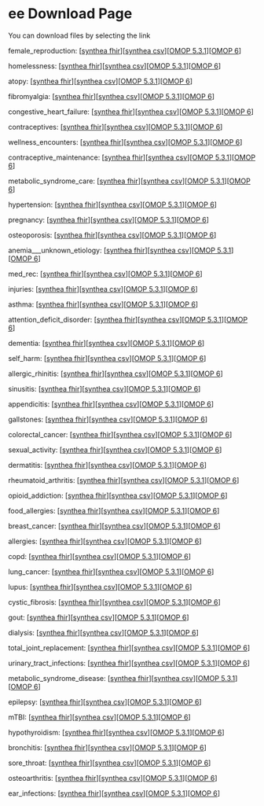# ee Download Page #
You can download files by selecting the link

female_reproduction: [[synthea fhir](https://github.com/science-automation/healthcare-europe-sample/raw/ee/ee/female_reproduction_synthea_fhir.zip)][[synthea csv](https://github.com/science-automation/healthcare-europe-sample/raw/ee/ee/female_reproduction_synthea_csv.zip)][[OMOP 5.3.1](https://github.com/science-automation/healthcare-europe-sample/raw/ee/ee/female_reproduction_omop_531.zip)][[OMOP 6](https://github.com/science-automation/healthcare-europe-sample/raw/ee/ee/female_reproduction_omop_6.zip)]

homelessness: [[synthea fhir](https://github.com/science-automation/healthcare-europe-sample/raw/ee/ee/homelessness_synthea_fhir.zip)][[synthea csv](https://github.com/science-automation/healthcare-europe-sample/raw/ee/ee/homelessness_synthea_csv.zip)][[OMOP 5.3.1](https://github.com/science-automation/healthcare-europe-sample/raw/ee/ee/homelessness_omop_531.zip)][[OMOP 6](https://github.com/science-automation/healthcare-europe-sample/raw/ee/ee/homelessness_omop_6.zip)]

atopy: [[synthea fhir](https://github.com/science-automation/healthcare-europe-sample/raw/ee/ee/atopy_synthea_fhir.zip)][[synthea csv](https://github.com/science-automation/healthcare-europe-sample/raw/ee/ee/atopy_synthea_csv.zip)][[OMOP 5.3.1](https://github.com/science-automation/healthcare-europe-sample/raw/ee/ee/atopy_omop_531.zip)][[OMOP 6](https://github.com/science-automation/healthcare-europe-sample/raw/ee/ee/atopy_omop_6.zip)]

fibromyalgia: [[synthea fhir](https://github.com/science-automation/healthcare-europe-sample/raw/ee/ee/fibromyalgia_synthea_fhir.zip)][[synthea csv](https://github.com/science-automation/healthcare-europe-sample/raw/ee/ee/fibromyalgia_synthea_csv.zip)][[OMOP 5.3.1](https://github.com/science-automation/healthcare-europe-sample/raw/ee/ee/fibromyalgia_omop_531.zip)][[OMOP 6](https://github.com/science-automation/healthcare-europe-sample/raw/ee/ee/fibromyalgia_omop_6.zip)]

congestive_heart_failure: [[synthea fhir](https://github.com/science-automation/healthcare-europe-sample/raw/ee/ee/congestive_heart_failure_synthea_fhir.zip)][[synthea csv](https://github.com/science-automation/healthcare-europe-sample/raw/ee/ee/congestive_heart_failure_synthea_csv.zip)][[OMOP 5.3.1](https://github.com/science-automation/healthcare-europe-sample/raw/ee/ee/congestive_heart_failure_omop_531.zip)][[OMOP 6](https://github.com/science-automation/healthcare-europe-sample/raw/ee/ee/congestive_heart_failure_omop_6.zip)]

contraceptives: [[synthea fhir](https://github.com/science-automation/healthcare-europe-sample/raw/ee/ee/contraceptives_synthea_fhir.zip)][[synthea csv](https://github.com/science-automation/healthcare-europe-sample/raw/ee/ee/contraceptives_synthea_csv.zip)][[OMOP 5.3.1](https://github.com/science-automation/healthcare-europe-sample/raw/ee/ee/contraceptives_omop_531.zip)][[OMOP 6](https://github.com/science-automation/healthcare-europe-sample/raw/ee/ee/contraceptives_omop_6.zip)]

wellness_encounters: [[synthea fhir](https://github.com/science-automation/healthcare-europe-sample/raw/ee/ee/wellness_encounters_synthea_fhir.zip)][[synthea csv](https://github.com/science-automation/healthcare-europe-sample/raw/ee/ee/wellness_encounters_synthea_csv.zip)][[OMOP 5.3.1](https://github.com/science-automation/healthcare-europe-sample/raw/ee/ee/wellness_encounters_omop_531.zip)][[OMOP 6](https://github.com/science-automation/healthcare-europe-sample/raw/ee/ee/wellness_encounters_omop_6.zip)]

contraceptive_maintenance: [[synthea fhir](https://github.com/science-automation/healthcare-europe-sample/raw/ee/ee/contraceptive_maintenance_synthea_fhir.zip)][[synthea csv](https://github.com/science-automation/healthcare-europe-sample/raw/ee/ee/contraceptive_maintenance_synthea_csv.zip)][[OMOP 5.3.1](https://github.com/science-automation/healthcare-europe-sample/raw/ee/ee/contraceptive_maintenance_omop_531.zip)][[OMOP 6](https://github.com/science-automation/healthcare-europe-sample/raw/ee/ee/contraceptive_maintenance_omop_6.zip)]

metabolic_syndrome_care: [[synthea fhir](https://github.com/science-automation/healthcare-europe-sample/raw/ee/ee/metabolic_syndrome_care_synthea_fhir.zip)][[synthea csv](https://github.com/science-automation/healthcare-europe-sample/raw/ee/ee/metabolic_syndrome_care_synthea_csv.zip)][[OMOP 5.3.1](https://github.com/science-automation/healthcare-europe-sample/raw/ee/ee/metabolic_syndrome_care_omop_531.zip)][[OMOP 6](https://github.com/science-automation/healthcare-europe-sample/raw/ee/ee/metabolic_syndrome_care_omop_6.zip)]

hypertension: [[synthea fhir](https://github.com/science-automation/healthcare-europe-sample/raw/ee/ee/hypertension_synthea_fhir.zip)][[synthea csv](https://github.com/science-automation/healthcare-europe-sample/raw/ee/ee/hypertension_synthea_csv.zip)][[OMOP 5.3.1](https://github.com/science-automation/healthcare-europe-sample/raw/ee/ee/hypertension_omop_531.zip)][[OMOP 6](https://github.com/science-automation/healthcare-europe-sample/raw/ee/ee/hypertension_omop_6.zip)]

pregnancy: [[synthea fhir](https://github.com/science-automation/healthcare-europe-sample/raw/ee/ee/pregnancy_synthea_fhir.zip)][[synthea csv](https://github.com/science-automation/healthcare-europe-sample/raw/ee/ee/pregnancy_synthea_csv.zip)][[OMOP 5.3.1](https://github.com/science-automation/healthcare-europe-sample/raw/ee/ee/pregnancy_omop_531.zip)][[OMOP 6](https://github.com/science-automation/healthcare-europe-sample/raw/ee/ee/pregnancy_omop_6.zip)]

osteoporosis: [[synthea fhir](https://github.com/science-automation/healthcare-europe-sample/raw/ee/ee/osteoporosis_synthea_fhir.zip)][[synthea csv](https://github.com/science-automation/healthcare-europe-sample/raw/ee/ee/osteoporosis_synthea_csv.zip)][[OMOP 5.3.1](https://github.com/science-automation/healthcare-europe-sample/raw/ee/ee/osteoporosis_omop_531.zip)][[OMOP 6](https://github.com/science-automation/healthcare-europe-sample/raw/ee/ee/osteoporosis_omop_6.zip)]

anemia___unknown_etiology: [[synthea fhir](https://github.com/science-automation/healthcare-europe-sample/raw/ee/ee/anemia___unknown_etiology_synthea_fhir.zip)][[synthea csv](https://github.com/science-automation/healthcare-europe-sample/raw/ee/ee/anemia___unknown_etiology_synthea_csv.zip)][[OMOP 5.3.1](https://github.com/science-automation/healthcare-europe-sample/raw/ee/ee/anemia___unknown_etiology_omop_531.zip)][[OMOP 6](https://github.com/science-automation/healthcare-europe-sample/raw/ee/ee/anemia___unknown_etiology_omop_6.zip)]

med_rec: [[synthea fhir](https://github.com/science-automation/healthcare-europe-sample/raw/ee/ee/med_rec_synthea_fhir.zip)][[synthea csv](https://github.com/science-automation/healthcare-europe-sample/raw/ee/ee/med_rec_synthea_csv.zip)][[OMOP 5.3.1](https://github.com/science-automation/healthcare-europe-sample/raw/ee/ee/med_rec_omop_531.zip)][[OMOP 6](https://github.com/science-automation/healthcare-europe-sample/raw/ee/ee/med_rec_omop_6.zip)]

injuries: [[synthea fhir](https://github.com/science-automation/healthcare-europe-sample/raw/ee/ee/injuries_synthea_fhir.zip)][[synthea csv](https://github.com/science-automation/healthcare-europe-sample/raw/ee/ee/injuries_synthea_csv.zip)][[OMOP 5.3.1](https://github.com/science-automation/healthcare-europe-sample/raw/ee/ee/injuries_omop_531.zip)][[OMOP 6](https://github.com/science-automation/healthcare-europe-sample/raw/ee/ee/injuries_omop_6.zip)]

asthma: [[synthea fhir](https://github.com/science-automation/healthcare-europe-sample/raw/ee/ee/asthma_synthea_fhir.zip)][[synthea csv](https://github.com/science-automation/healthcare-europe-sample/raw/ee/ee/asthma_synthea_csv.zip)][[OMOP 5.3.1](https://github.com/science-automation/healthcare-europe-sample/raw/ee/ee/asthma_omop_531.zip)][[OMOP 6](https://github.com/science-automation/healthcare-europe-sample/raw/ee/ee/asthma_omop_6.zip)]

attention_deficit_disorder: [[synthea fhir](https://github.com/science-automation/healthcare-europe-sample/raw/ee/ee/attention_deficit_disorder_synthea_fhir.zip)][[synthea csv](https://github.com/science-automation/healthcare-europe-sample/raw/ee/ee/attention_deficit_disorder_synthea_csv.zip)][[OMOP 5.3.1](https://github.com/science-automation/healthcare-europe-sample/raw/ee/ee/attention_deficit_disorder_omop_531.zip)][[OMOP 6](https://github.com/science-automation/healthcare-europe-sample/raw/ee/ee/attention_deficit_disorder_omop_6.zip)]

dementia: [[synthea fhir](https://github.com/science-automation/healthcare-europe-sample/raw/ee/ee/dementia_synthea_fhir.zip)][[synthea csv](https://github.com/science-automation/healthcare-europe-sample/raw/ee/ee/dementia_synthea_csv.zip)][[OMOP 5.3.1](https://github.com/science-automation/healthcare-europe-sample/raw/ee/ee/dementia_omop_531.zip)][[OMOP 6](https://github.com/science-automation/healthcare-europe-sample/raw/ee/ee/dementia_omop_6.zip)]

self_harm: [[synthea fhir](https://github.com/science-automation/healthcare-europe-sample/raw/ee/ee/self_harm_synthea_fhir.zip)][[synthea csv](https://github.com/science-automation/healthcare-europe-sample/raw/ee/ee/self_harm_synthea_csv.zip)][[OMOP 5.3.1](https://github.com/science-automation/healthcare-europe-sample/raw/ee/ee/self_harm_omop_531.zip)][[OMOP 6](https://github.com/science-automation/healthcare-europe-sample/raw/ee/ee/self_harm_omop_6.zip)]

allergic_rhinitis: [[synthea fhir](https://github.com/science-automation/healthcare-europe-sample/raw/ee/ee/allergic_rhinitis_synthea_fhir.zip)][[synthea csv](https://github.com/science-automation/healthcare-europe-sample/raw/ee/ee/allergic_rhinitis_synthea_csv.zip)][[OMOP 5.3.1](https://github.com/science-automation/healthcare-europe-sample/raw/ee/ee/allergic_rhinitis_omop_531.zip)][[OMOP 6](https://github.com/science-automation/healthcare-europe-sample/raw/ee/ee/allergic_rhinitis_omop_6.zip)]

sinusitis: [[synthea fhir](https://github.com/science-automation/healthcare-europe-sample/raw/ee/ee/sinusitis_synthea_fhir.zip)][[synthea csv](https://github.com/science-automation/healthcare-europe-sample/raw/ee/ee/sinusitis_synthea_csv.zip)][[OMOP 5.3.1](https://github.com/science-automation/healthcare-europe-sample/raw/ee/ee/sinusitis_omop_531.zip)][[OMOP 6](https://github.com/science-automation/healthcare-europe-sample/raw/ee/ee/sinusitis_omop_6.zip)]

appendicitis: [[synthea fhir](https://github.com/science-automation/healthcare-europe-sample/raw/ee/ee/appendicitis_synthea_fhir.zip)][[synthea csv](https://github.com/science-automation/healthcare-europe-sample/raw/ee/ee/appendicitis_synthea_csv.zip)][[OMOP 5.3.1](https://github.com/science-automation/healthcare-europe-sample/raw/ee/ee/appendicitis_omop_531.zip)][[OMOP 6](https://github.com/science-automation/healthcare-europe-sample/raw/ee/ee/appendicitis_omop_6.zip)]

gallstones: [[synthea fhir](https://github.com/science-automation/healthcare-europe-sample/raw/ee/ee/gallstones_synthea_fhir.zip)][[synthea csv](https://github.com/science-automation/healthcare-europe-sample/raw/ee/ee/gallstones_synthea_csv.zip)][[OMOP 5.3.1](https://github.com/science-automation/healthcare-europe-sample/raw/ee/ee/gallstones_omop_531.zip)][[OMOP 6](https://github.com/science-automation/healthcare-europe-sample/raw/ee/ee/gallstones_omop_6.zip)]

colorectal_cancer: [[synthea fhir](https://github.com/science-automation/healthcare-europe-sample/raw/ee/ee/colorectal_cancer_synthea_fhir.zip)][[synthea csv](https://github.com/science-automation/healthcare-europe-sample/raw/ee/ee/colorectal_cancer_synthea_csv.zip)][[OMOP 5.3.1](https://github.com/science-automation/healthcare-europe-sample/raw/ee/ee/colorectal_cancer_omop_531.zip)][[OMOP 6](https://github.com/science-automation/healthcare-europe-sample/raw/ee/ee/colorectal_cancer_omop_6.zip)]

sexual_activity: [[synthea fhir](https://github.com/science-automation/healthcare-europe-sample/raw/ee/ee/sexual_activity_synthea_fhir.zip)][[synthea csv](https://github.com/science-automation/healthcare-europe-sample/raw/ee/ee/sexual_activity_synthea_csv.zip)][[OMOP 5.3.1](https://github.com/science-automation/healthcare-europe-sample/raw/ee/ee/sexual_activity_omop_531.zip)][[OMOP 6](https://github.com/science-automation/healthcare-europe-sample/raw/ee/ee/sexual_activity_omop_6.zip)]

dermatitis: [[synthea fhir](https://github.com/science-automation/healthcare-europe-sample/raw/ee/ee/dermatitis_synthea_fhir.zip)][[synthea csv](https://github.com/science-automation/healthcare-europe-sample/raw/ee/ee/dermatitis_synthea_csv.zip)][[OMOP 5.3.1](https://github.com/science-automation/healthcare-europe-sample/raw/ee/ee/dermatitis_omop_531.zip)][[OMOP 6](https://github.com/science-automation/healthcare-europe-sample/raw/ee/ee/dermatitis_omop_6.zip)]

rheumatoid_arthritis: [[synthea fhir](https://github.com/science-automation/healthcare-europe-sample/raw/ee/ee/rheumatoid_arthritis_synthea_fhir.zip)][[synthea csv](https://github.com/science-automation/healthcare-europe-sample/raw/ee/ee/rheumatoid_arthritis_synthea_csv.zip)][[OMOP 5.3.1](https://github.com/science-automation/healthcare-europe-sample/raw/ee/ee/rheumatoid_arthritis_omop_531.zip)][[OMOP 6](https://github.com/science-automation/healthcare-europe-sample/raw/ee/ee/rheumatoid_arthritis_omop_6.zip)]

opioid_addiction: [[synthea fhir](https://github.com/science-automation/healthcare-europe-sample/raw/ee/ee/opioid_addiction_synthea_fhir.zip)][[synthea csv](https://github.com/science-automation/healthcare-europe-sample/raw/ee/ee/opioid_addiction_synthea_csv.zip)][[OMOP 5.3.1](https://github.com/science-automation/healthcare-europe-sample/raw/ee/ee/opioid_addiction_omop_531.zip)][[OMOP 6](https://github.com/science-automation/healthcare-europe-sample/raw/ee/ee/opioid_addiction_omop_6.zip)]

food_allergies: [[synthea fhir](https://github.com/science-automation/healthcare-europe-sample/raw/ee/ee/food_allergies_synthea_fhir.zip)][[synthea csv](https://github.com/science-automation/healthcare-europe-sample/raw/ee/ee/food_allergies_synthea_csv.zip)][[OMOP 5.3.1](https://github.com/science-automation/healthcare-europe-sample/raw/ee/ee/food_allergies_omop_531.zip)][[OMOP 6](https://github.com/science-automation/healthcare-europe-sample/raw/ee/ee/food_allergies_omop_6.zip)]

breast_cancer: [[synthea fhir](https://github.com/science-automation/healthcare-europe-sample/raw/ee/ee/breast_cancer_synthea_fhir.zip)][[synthea csv](https://github.com/science-automation/healthcare-europe-sample/raw/ee/ee/breast_cancer_synthea_csv.zip)][[OMOP 5.3.1](https://github.com/science-automation/healthcare-europe-sample/raw/ee/ee/breast_cancer_omop_531.zip)][[OMOP 6](https://github.com/science-automation/healthcare-europe-sample/raw/ee/ee/breast_cancer_omop_6.zip)]

allergies: [[synthea fhir](https://github.com/science-automation/healthcare-europe-sample/raw/ee/ee/allergies_synthea_fhir.zip)][[synthea csv](https://github.com/science-automation/healthcare-europe-sample/raw/ee/ee/allergies_synthea_csv.zip)][[OMOP 5.3.1](https://github.com/science-automation/healthcare-europe-sample/raw/ee/ee/allergies_omop_531.zip)][[OMOP 6](https://github.com/science-automation/healthcare-europe-sample/raw/ee/ee/allergies_omop_6.zip)]

copd: [[synthea fhir](https://github.com/science-automation/healthcare-europe-sample/raw/ee/ee/copd_synthea_fhir.zip)][[synthea csv](https://github.com/science-automation/healthcare-europe-sample/raw/ee/ee/copd_synthea_csv.zip)][[OMOP 5.3.1](https://github.com/science-automation/healthcare-europe-sample/raw/ee/ee/copd_omop_531.zip)][[OMOP 6](https://github.com/science-automation/healthcare-europe-sample/raw/ee/ee/copd_omop_6.zip)]

lung_cancer: [[synthea fhir](https://github.com/science-automation/healthcare-europe-sample/raw/ee/ee/lung_cancer_synthea_fhir.zip)][[synthea csv](https://github.com/science-automation/healthcare-europe-sample/raw/ee/ee/lung_cancer_synthea_csv.zip)][[OMOP 5.3.1](https://github.com/science-automation/healthcare-europe-sample/raw/ee/ee/lung_cancer_omop_531.zip)][[OMOP 6](https://github.com/science-automation/healthcare-europe-sample/raw/ee/ee/lung_cancer_omop_6.zip)]

lupus: [[synthea fhir](https://github.com/science-automation/healthcare-europe-sample/raw/ee/ee/lupus_synthea_fhir.zip)][[synthea csv](https://github.com/science-automation/healthcare-europe-sample/raw/ee/ee/lupus_synthea_csv.zip)][[OMOP 5.3.1](https://github.com/science-automation/healthcare-europe-sample/raw/ee/ee/lupus_omop_531.zip)][[OMOP 6](https://github.com/science-automation/healthcare-europe-sample/raw/ee/ee/lupus_omop_6.zip)]

cystic_fibrosis: [[synthea fhir](https://github.com/science-automation/healthcare-europe-sample/raw/ee/ee/cystic_fibrosis_synthea_fhir.zip)][[synthea csv](https://github.com/science-automation/healthcare-europe-sample/raw/ee/ee/cystic_fibrosis_synthea_csv.zip)][[OMOP 5.3.1](https://github.com/science-automation/healthcare-europe-sample/raw/ee/ee/cystic_fibrosis_omop_531.zip)][[OMOP 6](https://github.com/science-automation/healthcare-europe-sample/raw/ee/ee/cystic_fibrosis_omop_6.zip)]

gout: [[synthea fhir](https://github.com/science-automation/healthcare-europe-sample/raw/ee/ee/gout_synthea_fhir.zip)][[synthea csv](https://github.com/science-automation/healthcare-europe-sample/raw/ee/ee/gout_synthea_csv.zip)][[OMOP 5.3.1](https://github.com/science-automation/healthcare-europe-sample/raw/ee/ee/gout_omop_531.zip)][[OMOP 6](https://github.com/science-automation/healthcare-europe-sample/raw/ee/ee/gout_omop_6.zip)]

dialysis: [[synthea fhir](https://github.com/science-automation/healthcare-europe-sample/raw/ee/ee/dialysis_synthea_fhir.zip)][[synthea csv](https://github.com/science-automation/healthcare-europe-sample/raw/ee/ee/dialysis_synthea_csv.zip)][[OMOP 5.3.1](https://github.com/science-automation/healthcare-europe-sample/raw/ee/ee/dialysis_omop_531.zip)][[OMOP 6](https://github.com/science-automation/healthcare-europe-sample/raw/ee/ee/dialysis_omop_6.zip)]

total_joint_replacement: [[synthea fhir](https://github.com/science-automation/healthcare-europe-sample/raw/ee/ee/total_joint_replacement_synthea_fhir.zip)][[synthea csv](https://github.com/science-automation/healthcare-europe-sample/raw/ee/ee/total_joint_replacement_synthea_csv.zip)][[OMOP 5.3.1](https://github.com/science-automation/healthcare-europe-sample/raw/ee/ee/total_joint_replacement_omop_531.zip)][[OMOP 6](https://github.com/science-automation/healthcare-europe-sample/raw/ee/ee/total_joint_replacement_omop_6.zip)]

urinary_tract_infections: [[synthea fhir](https://github.com/science-automation/healthcare-europe-sample/raw/ee/ee/urinary_tract_infections_synthea_fhir.zip)][[synthea csv](https://github.com/science-automation/healthcare-europe-sample/raw/ee/ee/urinary_tract_infections_synthea_csv.zip)][[OMOP 5.3.1](https://github.com/science-automation/healthcare-europe-sample/raw/ee/ee/urinary_tract_infections_omop_531.zip)][[OMOP 6](https://github.com/science-automation/healthcare-europe-sample/raw/ee/ee/urinary_tract_infections_omop_6.zip)]

metabolic_syndrome_disease: [[synthea fhir](https://github.com/science-automation/healthcare-europe-sample/raw/ee/ee/metabolic_syndrome_disease_synthea_fhir.zip)][[synthea csv](https://github.com/science-automation/healthcare-europe-sample/raw/ee/ee/metabolic_syndrome_disease_synthea_csv.zip)][[OMOP 5.3.1](https://github.com/science-automation/healthcare-europe-sample/raw/ee/ee/metabolic_syndrome_disease_omop_531.zip)][[OMOP 6](https://github.com/science-automation/healthcare-europe-sample/raw/ee/ee/metabolic_syndrome_disease_omop_6.zip)]

epilepsy: [[synthea fhir](https://github.com/science-automation/healthcare-europe-sample/raw/ee/ee/epilepsy_synthea_fhir.zip)][[synthea csv](https://github.com/science-automation/healthcare-europe-sample/raw/ee/ee/epilepsy_synthea_csv.zip)][[OMOP 5.3.1](https://github.com/science-automation/healthcare-europe-sample/raw/ee/ee/epilepsy_omop_531.zip)][[OMOP 6](https://github.com/science-automation/healthcare-europe-sample/raw/ee/ee/epilepsy_omop_6.zip)]

mTBI: [[synthea fhir](https://github.com/science-automation/healthcare-europe-sample/raw/ee/ee/mTBI_synthea_fhir.zip)][[synthea csv](https://github.com/science-automation/healthcare-europe-sample/raw/ee/ee/mTBI_synthea_csv.zip)][[OMOP 5.3.1](https://github.com/science-automation/healthcare-europe-sample/raw/ee/ee/mTBI_omop_531.zip)][[OMOP 6](https://github.com/science-automation/healthcare-europe-sample/raw/ee/ee/mTBI_omop_6.zip)]

hypothyroidism: [[synthea fhir](https://github.com/science-automation/healthcare-europe-sample/raw/ee/ee/hypothyroidism_synthea_fhir.zip)][[synthea csv](https://github.com/science-automation/healthcare-europe-sample/raw/ee/ee/hypothyroidism_synthea_csv.zip)][[OMOP 5.3.1](https://github.com/science-automation/healthcare-europe-sample/raw/ee/ee/hypothyroidism_omop_531.zip)][[OMOP 6](https://github.com/science-automation/healthcare-europe-sample/raw/ee/ee/hypothyroidism_omop_6.zip)]

bronchitis: [[synthea fhir](https://github.com/science-automation/healthcare-europe-sample/raw/ee/ee/bronchitis_synthea_fhir.zip)][[synthea csv](https://github.com/science-automation/healthcare-europe-sample/raw/ee/ee/bronchitis_synthea_csv.zip)][[OMOP 5.3.1](https://github.com/science-automation/healthcare-europe-sample/raw/ee/ee/bronchitis_omop_531.zip)][[OMOP 6](https://github.com/science-automation/healthcare-europe-sample/raw/ee/ee/bronchitis_omop_6.zip)]

sore_throat: [[synthea fhir](https://github.com/science-automation/healthcare-europe-sample/raw/ee/ee/sore_throat_synthea_fhir.zip)][[synthea csv](https://github.com/science-automation/healthcare-europe-sample/raw/ee/ee/sore_throat_synthea_csv.zip)][[OMOP 5.3.1](https://github.com/science-automation/healthcare-europe-sample/raw/ee/ee/sore_throat_omop_531.zip)][[OMOP 6](https://github.com/science-automation/healthcare-europe-sample/raw/ee/ee/sore_throat_omop_6.zip)]

osteoarthritis: [[synthea fhir](https://github.com/science-automation/healthcare-europe-sample/raw/ee/ee/osteoarthritis_synthea_fhir.zip)][[synthea csv](https://github.com/science-automation/healthcare-europe-sample/raw/ee/ee/osteoarthritis_synthea_csv.zip)][[OMOP 5.3.1](https://github.com/science-automation/healthcare-europe-sample/raw/ee/ee/osteoarthritis_omop_531.zip)][[OMOP 6](https://github.com/science-automation/healthcare-europe-sample/raw/ee/ee/osteoarthritis_omop_6.zip)]

ear_infections: [[synthea fhir](https://github.com/science-automation/healthcare-europe-sample/raw/ee/ee/ear_infections_synthea_fhir.zip)][[synthea csv](https://github.com/science-automation/healthcare-europe-sample/raw/ee/ee/ear_infections_synthea_csv.zip)][[OMOP 5.3.1](https://github.com/science-automation/healthcare-europe-sample/raw/ee/ee/ear_infections_omop_531.zip)][[OMOP 6](https://github.com/science-automation/healthcare-europe-sample/raw/ee/ee/ear_infections_omop_6.zip)]

